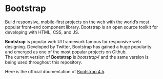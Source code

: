 # Bootstrap

Build responsive, mobile-first projects on the web with the world’s most popular front-end 
component library. Bootstrap is an open source toolkit for developing with HTML, CSS, 
and JS.

**Bootstrap** is popular web UI framework famous for responsive web designing. 
Developed by Twitter, Bootstrap has gained a huge popularity and emerged as one of 
the most popular projects on Github. <br>
The current version of **Bootstrap** is *bootstrap4* and the same version is being used
throughout this repository. 

Here is the official docmentation of [Bootstrap 4.5](https://getbootstrap.com/docs/4.5/getting-started/introduction/).

